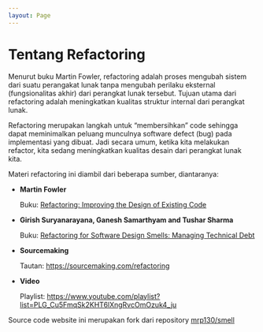 ```yaml
---
layout: Page
---
```


# Tentang Refactoring

Menurut buku Martin Fowler, refactoring adalah proses mengubah sistem dari suatu perangakat lunak tanpa mengubah perilaku eksternal (fungsionalitas akhir) dari perangkat lunak tersebut. Tujuan utama dari refactoring adalah meningkatkan kualitas struktur internal dari perangkat lunak. 

Refactoring merupakan langkah untuk “membersihkan” code sehingga dapat meminimalkan peluang munculnya software defect (bug) pada implementasi yang dibuat. Jadi secara umum, ketika kita melakukan refactor, kita sedang meningkatkan kualitas desain dari perangkat lunak kita.

Materi refactoring ini diambil dari beberapa sumber, diantaranya:

- **Martin Fowler**

  Buku: [Refactoring: Improving the Design of Existing Code](https://www.oreilly.com/library/view/refactoring-improving-the/9780134757681/)

- **Girish Suryanarayana, Ganesh Samarthyam and Tushar Sharma**

  Buku: [Refactoring for Software Design Smells: Managing Technical Debt](https://www.oreilly.com/library/view/refactoring-for-software/9780128013977/)

- **Sourcemaking**

  Tautan: https://sourcemaking.com/refactoring

- **Video**

  Playlist: https://www.youtube.com/playlist?list=PLG_Cu5FmqSk2KHT6lXngRvcOmOzuk4_ju

Source code website ini merupakan fork dari repository [mrp130/smell](https://github.com/mrp130/smell/)